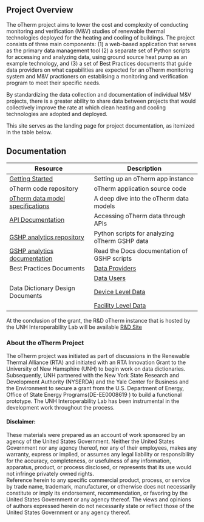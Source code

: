 ## Project Overview
The oTherm project aims to lower the cost and complexity of conducting monitoring and verification (M&V) 
studies of renewable thermal technologies deployed for the heating and cooling of buildings.   The project 
consists of three main components:  (1) a web-based application that serves as the primary data management 
tool (2) a separate set of Python scripts for accessing and analyzing data, using ground source heat pump 
as an example technology, and (3) a set of Best Practices documents that guide data providers on what capabilities 
are expected for an oTherm monitoring system and M&V practioners on establising a monitoring and verification 
program to meet their specific needs.
 
By standardizing the data collection and documentation of individual M&V projects, there is a greater ability 
to share data between projects that would collectively improve the rate at which clean heating and cooling 
technologies are adopted and deployed. 

This site serves as the landing page for project documentation, as itemized in the table below. 

## Documentation

| Resource | Description |
|--------- | ------------ |
| [Getting Started](https://otherm.org/getting_started) |  Setting up an oTherm app instance  |
| oTherm  code  repository  |  oTherm application source code |
| [oTherm data model specifications](./django-model-specs) | A deep dive into the oTherm data models |
| [API Documentation](https://otherm.org/api_documentation) | Accessing oTherm data through APIs |
| [GSHP analytics repository](https://github.com/otherm/gshp-analysis) |  Python scripts for analyzing oTherm GSHP data |
| [GSHP analytics documentation](https://otherm-gshp-analysis.readthedocs.io/en/latest/index.html) | Read the Docs documentation of GSHP scripts |
|  Best Practices Documents | [Data Providers](https://unh.box.com/s/u9gk97rmrlchg3w2mtoy15p7hdgoxmfe) |
|                      |  [Data Users](https://unh.box.com/s/w1p1w1311cu6ml7i0rpttb2qjcps4kde)     |
| Data Dictionary Design Documents | [Device Level Data](https://unh.box.com/s/bg2ueautmjn09xn3n0oe9ridyy4m4cbx) |
|                           | [Facility Level Data](https://unh.box.com/s/oc5jgvcjxvtc8bmbvchc64vyp33kpjue) |


At the conclusion of the grant, the R&D oTherm instance that is hosted by the UNH Interoperability Lab will be 
available [R&D Site](./rd-site.html)

### About the oTherm Project
The oTherm project was initiated as part of discussions in the Renewable Thermal Alliance (RTA) and initiated with an
RTA Innovation Grant to the University of New Hamsphire (UNH) to begin work on data dictionaries.  Subsequently, UNH 
partnered with the New York State Research and Development Authority (NYSERDA) and the Yale Center for Business and 
the Environment to secure a grant from the U.S. Department of Energy, Office of State Energy Programs(DE-EE0008619 ) to 
build a functional prototype. The UNH Interoperability Lab has been instrumental in the development work throughout
the process. 

#### Disclaimer:  
These materials were prepared as an account of work sponsored by an agency of the United States Government.  Neither 
the United States Government nor any agency thereof, nor any of their employees, makes any warranty, express or implied, 
or assumes any legal liability or responsibility for the accuracy, completeness, or usefulness of any information, 
apparatus, product, or process disclosed, or represents that its use would not infringe privately owned rights.  
Reference herein to any specific commercial product, process, or service by trade name, trademark, manufacturer, or 
otherwise does not necessarily constitute or imply its endorsement, recommendation, or favoring by the United States 
Government or any agency thereof.  The views and opinions of authors expressed herein do not necessarily state or 
reflect those of the United States Government or any agency thereof.  


